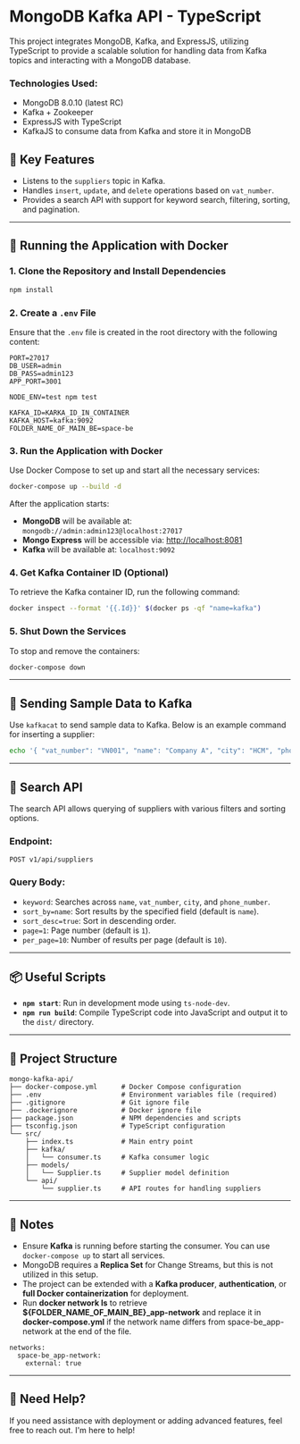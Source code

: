 
# MongoDB Kafka API - TypeScript

This project integrates MongoDB, Kafka, and ExpressJS, utilizing TypeScript to provide a scalable solution for handling data from Kafka topics and interacting with a MongoDB database.

### Technologies Used:
- MongoDB 8.0.10 (latest RC)
- Kafka + Zookeeper
- ExpressJS with TypeScript
- KafkaJS to consume data from Kafka and store it in MongoDB

## 🧾 Key Features
- Listens to the `suppliers` topic in Kafka.
- Handles `insert`, `update`, and `delete` operations based on `vat_number`.
- Provides a search API with support for keyword search, filtering, sorting, and pagination.

---

## 🚀 Running the Application with Docker

### 1. Clone the Repository and Install Dependencies

```bash
npm install
```

### 2. Create a `.env` File

Ensure that the `.env` file is created in the root directory with the following content:

```env
PORT=27017
DB_USER=admin
DB_PASS=admin123
APP_PORT=3001

NODE_ENV=test npm test

KAFKA_ID=KARKA_ID_IN_CONTAINER
KAFKA_HOST=kafka:9092
FOLDER_NAME_OF_MAIN_BE=space-be
```

### 3. Run the Application with Docker

Use Docker Compose to set up and start all the necessary services:

```bash
docker-compose up --build -d
```

After the application starts:
- **MongoDB** will be available at: `mongodb://admin:admin123@localhost:27017`
- **Mongo Express** will be accessible via: [http://localhost:8081](http://localhost:8081)
- **Kafka** will be available at: `localhost:9092`

### 4. Get Kafka Container ID (Optional)

To retrieve the Kafka container ID, run the following command:

```bash
docker inspect --format '{{.Id}}' $(docker ps -qf "name=kafka")
```

### 5. Shut Down the Services

To stop and remove the containers:

```bash
docker-compose down
```

---

## 📡 Sending Sample Data to Kafka

Use `kafkacat` to send sample data to Kafka. Below is an example command for inserting a supplier:

```bash
echo '{ "vat_number": "VN001", "name": "Company A", "city": "HCM", "phone_number": "0123", "action": "insert" }' | kafkacat -b localhost:9092 -t suppliers
```

---

## 📘 Search API

The search API allows querying of suppliers with various filters and sorting options.

### Endpoint:
```
POST v1/api/suppliers
```

### Query Body:
- `keyword`: Searches across `name`, `vat_number`, `city`, and `phone_number`.
- `sort_by=name`: Sort results by the specified field (default is `name`).
- `sort_desc=true`: Sort in descending order.
- `page=1`: Page number (default is `1`).
- `per_page=10`: Number of results per page (default is `10`).

---

## 📦 Useful Scripts

- **`npm start`**: Run in development mode using `ts-node-dev`.
- **`npm run build`**: Compile TypeScript code into JavaScript and output it to the `dist/` directory.

---

## 📁 Project Structure

```
mongo-kafka-api/
├── docker-compose.yml      # Docker Compose configuration
├── .env                    # Environment variables file (required)
├── .gitignore              # Git ignore file
├── .dockerignore           # Docker ignore file
├── package.json            # NPM dependencies and scripts
├── tsconfig.json           # TypeScript configuration
└── src/
    ├── index.ts            # Main entry point
    ├── kafka/
    │   └── consumer.ts     # Kafka consumer logic
    ├── models/
    │   └── Supplier.ts     # Supplier model definition
    └── api/
        └── supplier.ts     # API routes for handling suppliers
```

---

## 🧠 Notes

- Ensure **Kafka** is running before starting the consumer. You can use `docker-compose up` to start all services.
- MongoDB requires a **Replica Set** for Change Streams, but this is not utilized in this setup.
- The project can be extended with a **Kafka producer**, **authentication**, or **full Docker containerization** for deployment.
- Run **docker network ls** to retrieve **${FOLDER_NAME_OF_MAIN_BE}_app-network** and replace it in **docker-compose.yml** if the network name differs from space-be_app-network at the end of the file.
```
networks:
  space-be_app-network:
    external: true
```

---

## 📝 Need Help?

If you need assistance with deployment or adding advanced features, feel free to reach out. I'm here to help!
